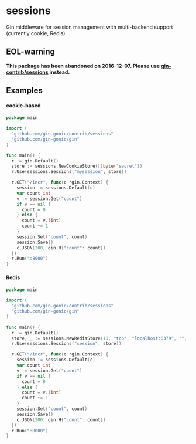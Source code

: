 # sessions

Gin middleware for session management with multi-backend support (currently cookie, Redis). 

## EOL-warning

**This package has been abandoned on 2016-12-07. Please use [gin-contrib/sessions](https://github.com/gin-contrib/sessions) instead.**

## Examples

#### cookie-based

```go
package main

import (
  "github.com/gin-gonic/contrib/sessions"
  "github.com/gin-gonic/gin"
)

func main() {
  r := gin.Default()
  store := sessions.NewCookieStore([]byte("secret"))
  r.Use(sessions.Sessions("mysession", store))

  r.GET("/incr", func(c *gin.Context) {
    session := sessions.Default(c)  
    var count int
    v := session.Get("count")
    if v == nil {
      count = 0
    } else {
      count = v.(int)
      count += 1
    }
    session.Set("count", count)
    session.Save()
    c.JSON(200, gin.H{"count": count})
  })
  r.Run(":8000")
}
```

#### Redis

```go
package main

import (
  "github.com/gin-gonic/contrib/sessions"
  "github.com/gin-gonic/gin"
)

func main() {
  r := gin.Default()
  store, _ := sessions.NewRedisStore(10, "tcp", "localhost:6379", "", []byte("secret"))
  r.Use(sessions.Sessions("session", store))

  r.GET("/incr", func(c *gin.Context) {
    session := sessions.Default(c)
    var count int
    v := session.Get("count")
    if v == nil {
      count = 0
    } else {
      count = v.(int)
      count += 1
    }
    session.Set("count", count)
    session.Save()
    c.JSON(200, gin.H{"count": count})
  })
  r.Run(":8000")
}
```
